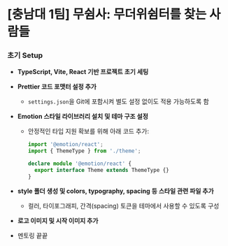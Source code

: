 # [충남대 1팀] 무쉼사: 무더위쉼터를 찾는 사람들

### 초기 Setup

- **TypeScript, Vite, React 기반 프로젝트 초기 세팅**
- **Prettier 코드 포맷터 설정 추가**
  - `settings.json`을 Git에 포함시켜 별도 설정 없이도 적용 가능하도록 함
- **Emotion 스타일 라이브러리 설치 및 테마 구조 설정**
  - 안정적인 타입 지원 확보를 위해 아래 코드 추가:

    ```ts
    import '@emotion/react';
    import { ThemeType } from './theme';

    declare module '@emotion/react' {
      export interface Theme extends ThemeType {}
    }
    ```

- **style 폴더 생성 및 colors, typography, spacing 등 스타일 관련 파일 추가**
  - 컬러, 타이포그래피, 간격(spacing) 토큰을 테마에서 사용할 수 있도록 구성
- **로고 이미지 및 시작 이미지 추가**
- 멘토링 끝끝
